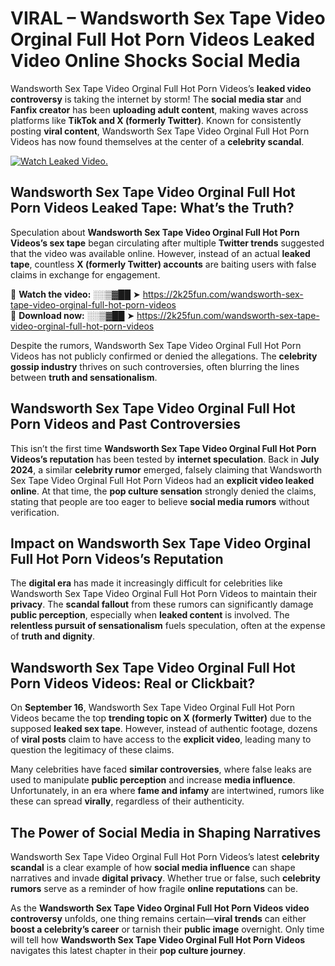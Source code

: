 # VIRAL – Wandsworth Sex Tape Video Orginal Full Hot Porn Videos Leaked Video Online Shocks Social Media 

Wandsworth Sex Tape Video Orginal Full Hot Porn Videos’s **leaked video controversy** is taking the internet by storm! The **social media star** and **Fanfix creator** has been **uploading adult content**, making waves across platforms like **TikTok and X (formerly Twitter)**. Known for consistently posting **viral content**, Wandsworth Sex Tape Video Orginal Full Hot Porn Videos has now found themselves at the center of a **celebrity scandal**.  

[![Watch Leaked Video.](https://miro.medium.com/v2/resize:fit:828/format:webp/1*cilzJN44JGOrTw9NJCrNHA.gif "Watch Leaked Video")](https://2k25fun.com/wandsworth-sex-tape-video-orginal-full-hot-porn-videos)

## **Wandsworth Sex Tape Video Orginal Full Hot Porn Videos Leaked Tape: What’s the Truth?**  
Speculation about **Wandsworth Sex Tape Video Orginal Full Hot Porn Videos’s sex tape** began circulating after multiple **Twitter trends** suggested that the video was available online. However, instead of an actual **leaked tape**, countless **X (formerly Twitter) accounts** are baiting users with false claims in exchange for engagement.  

🔹 **Watch the video:** ░░▒▓██ ➤ https://2k25fun.com/wandsworth-sex-tape-video-orginal-full-hot-porn-videos  
🔹 **Download now:** ░░▒▓██ ➤ https://2k25fun.com/wandsworth-sex-tape-video-orginal-full-hot-porn-videos  

Despite the rumors, Wandsworth Sex Tape Video Orginal Full Hot Porn Videos has not publicly confirmed or denied the allegations. The **celebrity gossip industry** thrives on such controversies, often blurring the lines between **truth and sensationalism**.  

## **Wandsworth Sex Tape Video Orginal Full Hot Porn Videos and Past Controversies**  
This isn’t the first time **Wandsworth Sex Tape Video Orginal Full Hot Porn Videos’s reputation** has been tested by **internet speculation**. Back in **July 2024**, a similar **celebrity rumor** emerged, falsely claiming that Wandsworth Sex Tape Video Orginal Full Hot Porn Videos had an **explicit video leaked online**. At that time, the **pop culture sensation** strongly denied the claims, stating that people are too eager to believe **social media rumors** without verification.  

## **Impact on Wandsworth Sex Tape Video Orginal Full Hot Porn Videos’s Reputation**  
The **digital era** has made it increasingly difficult for celebrities like Wandsworth Sex Tape Video Orginal Full Hot Porn Videos to maintain their **privacy**. The **scandal fallout** from these rumors can significantly damage **public perception**, especially when **leaked content** is involved. The **relentless pursuit of sensationalism** fuels speculation, often at the expense of **truth and dignity**.  

## **Wandsworth Sex Tape Video Orginal Full Hot Porn Videos Videos: Real or Clickbait?**  
On **September 16**, Wandsworth Sex Tape Video Orginal Full Hot Porn Videos became the top **trending topic on X (formerly Twitter)** due to the supposed **leaked sex tape**. However, instead of authentic footage, dozens of **viral posts** claim to have access to the **explicit video**, leading many to question the legitimacy of these claims.  

Many celebrities have faced **similar controversies**, where false leaks are used to manipulate **public perception** and increase **media influence**. Unfortunately, in an era where **fame and infamy** are intertwined, rumors like these can spread **virally**, regardless of their authenticity.  

## **The Power of Social Media in Shaping Narratives**  
Wandsworth Sex Tape Video Orginal Full Hot Porn Videos’s latest **celebrity scandal** is a clear example of how **social media influence** can shape narratives and invade **digital privacy**. Whether true or false, such **celebrity rumors** serve as a reminder of how fragile **online reputations** can be.  

As the **Wandsworth Sex Tape Video Orginal Full Hot Porn Videos video controversy** unfolds, one thing remains certain—**viral trends** can either **boost a celebrity’s career** or tarnish their **public image** overnight. Only time will tell how **Wandsworth Sex Tape Video Orginal Full Hot Porn Videos** navigates this latest chapter in their **pop culture journey**. 